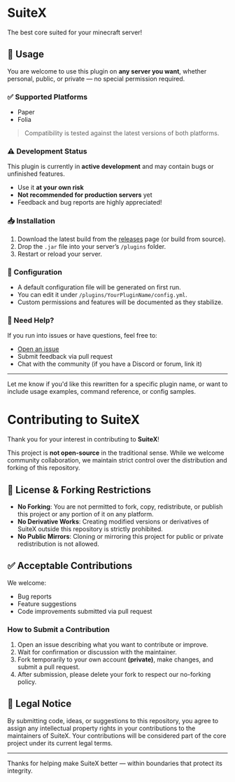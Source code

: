 # SuiteX
The best core suited for your minecraft server!

## 🚀 Usage

You are welcome to use this plugin on **any server you want**, whether personal, public, or private — no special permission required.

### ✅ Supported Platforms
- Paper
- Folia

> Compatibility is tested against the latest versions of both platforms.

### ⚠️ Development Status
This plugin is currently in **active development** and may contain bugs or unfinished features.  
- Use it **at your own risk**
- **Not recommended for production servers** yet
- Feedback and bug reports are highly appreciated!

### 📥 Installation
1. Download the latest build from the [releases](#) page (or build from source).
2. Drop the `.jar` file into your server’s `/plugins` folder.
3. Restart or reload your server.

### 🔧 Configuration
- A default configuration file will be generated on first run.
- You can edit it under `/plugins/YourPluginName/config.yml`.
- Custom permissions and features will be documented as they stabilize.

### 📣 Need Help?
If you run into issues or have questions, feel free to:
- [Open an issue](#)
- Submit feedback via pull request
- Chat with the community (if you have a Discord or forum, link it)

---

Let me know if you'd like this rewritten for a specific plugin name, or want to include usage examples, command reference, or config samples.


# Contributing to SuiteX

Thank you for your interest in contributing to **SuiteX**!

This project is **not open-source** in the traditional sense. While we welcome community collaboration, we maintain strict control over the distribution and forking of this repository.

## 🚫 License & Forking Restrictions

- **No Forking**: You are not permitted to fork, copy, redistribute, or publish this project or any portion of it on any platform.
- **No Derivative Works**: Creating modified versions or derivatives of SuiteX outside this repository is strictly prohibited.
- **No Public Mirrors**: Cloning or mirroring this project for public or private redistribution is not allowed.

## ✅ Acceptable Contributions

We welcome:
- Bug reports
- Feature suggestions
- Code improvements submitted via pull request

### How to Submit a Contribution

1. Open an issue describing what you want to contribute or improve.
2. Wait for confirmation or discussion with the maintainer.
3. Fork temporarily to your own account **(private)**, make changes, and submit a pull request.
4. After submission, please delete your fork to respect our no-forking policy.

## 📜 Legal Notice

By submitting code, ideas, or suggestions to this repository, you agree to assign any intellectual property rights in your contributions to the maintainers of SuiteX. Your contributions will be considered part of the core project under its current legal terms.

---

Thanks for helping make SuiteX better — within boundaries that protect its integrity.
